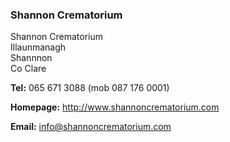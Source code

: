 ###  Shannon Crematorium

Shannon Crematorium  
Illaunmanagh  
Shannnon  
Co Clare

**Tel:** 065 671 3088 (mob 087 176 0001)

**Homepage:** [ http://www.shannoncrematorium.com
](http://www.shannoncrematorium.com)

**Email:** [ info@shannoncrematorium.com ](mailto:info@shannoncrematorium.com)
